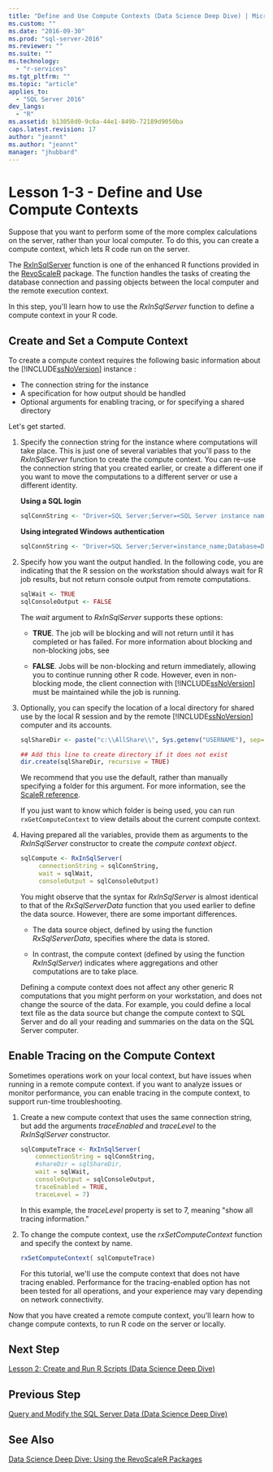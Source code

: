 ```yaml
---
title: "Define and Use Compute Contexts (Data Science Deep Dive) | Microsoft Docs"
ms.custom: ""
ms.date: "2016-09-30"
ms.prod: "sql-server-2016"
ms.reviewer: ""
ms.suite: ""
ms.technology: 
  - "r-services"
ms.tgt_pltfrm: ""
ms.topic: "article"
applies_to: 
  - "SQL Server 2016"
dev_langs: 
  - "R"
ms.assetid: b13058d0-9c6a-44e1-849b-72189d9050ba
caps.latest.revision: 17
author: "jeannt"
ms.author: "jeannt"
manager: "jhubbard"
---
```

# Lesson 1-3 - Define and Use Compute Contexts
Suppose that you want to perform some of the more complex calculations on the server, rather than your local computer. To do this, you can create a compute context, which  lets R code run on the server.  
  
The [RxInSqlServer](https://msdn.microsoft.com/microsoft-r/scaler/rxinsqlserver) function is one of the enhanced R functions provided in the [RevoScaleR](https://msdn.microsoft.com/microsoft-r/scaler/scaler) package. The function handles the tasks of creating the database connection and passing objects between the local computer and the remote execution context.  
  
In this step, you'll learn how to use the *RxInSqlServer* function to define a compute context in your R code.  


  
## Create and Set a Compute Context  
To create a compute context requires the following basic information about the [!INCLUDE[ssNoVersion](../../includes/ssnoversion-md.md)] instance :  
  
-   The connection string for the instance  
-   A specification for how output should be handled  
-   Optional arguments for enabling tracing, or for specifying a shared directory


 Let's get started.

1.  Specify the connection string for the instance where computations will take place.  This is just one of several variables that you'll pass to the *RxInSqlServer* function to create the compute context. You can re-use the connection string that you created earlier, or create a different one if you want to move the computations to a different server or use a different identity.

    **Using a SQL login**

      ```R
      sqlConnString <- "Driver=SQL Server;Server=<SQL Server instance name>; Database=<database name>;Uid=<SQL user name>;Pwd=<password>" 
      ```

    **Using integrated Windows authentication**

      ```R
      sqlConnString <- "Driver=SQL Server;Server=instance_name;Database=DeepDive;Trusted_Connection=True"" 
      ```
2.  Specify how you want the output handled. In the following code, you are indicating that the R session on the workstation should always wait for R job results, but not return console output from remote computations.  
  
    ```R  
    sqlWait <- TRUE   
    sqlConsoleOutput <- FALSE   
    ```  
  
    The *wait* argument to *RxInSqlServer* supports these options:  
  
    -   **TRUE**. The job will be blocking and will not return until it has completed or has failed.  For more information about blocking and non-blocking jobs, see 
  
    -   **FALSE**. Jobs will be non-blocking and return immediately, allowing you to continue running other R code. However, even in non-blocking mode, the client connection with [!INCLUDE[ssNoVersion](../../includes/ssnoversion-md.md)] must be maintained while the job is running.  

3. Optionally, you can specify the location of a local directory for shared use by the local R session and by the remote  [!INCLUDE[ssNoVersion](../../includes/ssnoversion-md.md)] computer and its accounts.
    
    ```R  
    sqlShareDir <- paste("c:\\AllShare\\", Sys.getenv("USERNAME"), sep="")   
    
    ## Add this line to create directory if it does not exist
    dir.create(sqlShareDir, recursive = TRUE) 
    ```  
    We recommend that you use the default, rather than manually specifying a folder for this argument. For more information, see the [ScaleR reference](https://msdn.microsoft.com/microsoft-r/scaler/rxinsqlserver).
    
    If you just want to know which folder is being used, you can run `rxGetComputeContext` to view details about the current compute context. 
  

4.  Having prepared all the variables, provide them as arguments to the *RxInSqlServer* constructor to create the *compute context object*.  
  
    ```R  
    sqlCompute <- RxInSqlServer(  
         connectionString = sqlConnString,             
         wait = sqlWait,   
         consoleOutput = sqlConsoleOutput)  
    ```  
  
    You might observe that the syntax for *RxInSqlServer* is almost identical to that of the *RxSqlServerData* function that you used earlier to define the data source. However, there are some important differences.  
  
    -   The data source object, defined by using the function *RxSqlServerData*, specifies where the data is stored.  
  
    -   In contrast, the compute context (defined by using the function *RxInSqlServer*) indicates where aggregations and other computations are to take place.  
  
    Defining a compute context does not affect any other generic R computations that you might perform on your workstation, and does not change the source of the data. For example, you could define a local text file as the data source but change the compute context to SQL Server and do all your reading and summaries on the data on the SQL Server computer. 
  
## Enable Tracing on the Compute Context
  
Sometimes operations work on your local context, but have issues when running in a remote compute context. if you want to analyze issues or monitor performance, you can enable tracing in the compute context, to support run-time troubleshooting.  
  
1. Create a new compute context that uses the same connection string, but add  the arguments *traceEnabled* and *traceLevel* to the *RxInSqlServer* constructor.  
  
    ```R  
    sqlComputeTrace <- RxInSqlServer(   
        connectionString = sqlConnString,        
        #shareDir = sqlShareDir,  
        wait = sqlWait,   
        consoleOutput = sqlConsoleOutput,       
        traceEnabled = TRUE,
        traceLevel = 7)  
    ```  
  
    In this example, the *traceLevel* property is set to 7, meaning "show all tracing information."  

2. To change the compute context, use the *rxSetComputeContext* function and specify the context by name.

    ```R  
    rxSetComputeContext( sqlComputeTrace)
    ```

    For this tutorial, we'll use the compute context that does not have tracing enabled. Performance for the tracing-enabled option has not been tested for all operations, and your experience may vary depending on network connectivity.  
  
Now that you have created a remote compute context, you'll learn how to change compute contexts, to run R code on the server or locally.  
  
## Next Step  
[Lesson 2: Create and Run R Scripts &#40;Data Science Deep Dive&#41;](../../advanced-analytics/r-services/lesson-2-create-and-run-r-scripts-data-science-deep-dive.md)  
  
## Previous Step  
[Query and Modify the SQL Server Data &#40;Data Science Deep Dive&#41;](../../advanced-analytics/r-services/lesson-1-2-query-and-modify-the-sql-server-data.md)  
  
## See Also  
[Data Science Deep Dive: Using the RevoScaleR Packages](../../advanced-analytics/r-services/data-science-deep-dive-using-the-revoscaler-packages.md)  
  
  
  
